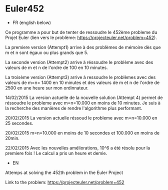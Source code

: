 # Euler452
* FR (english below)

Ce programme a pour but de tenter de ressoudre le 452ème probleme du Projet Euler (lien vers le problème: https://projecteuler.net/problem=452).

La premiere version (Attempt1) arrive à des problèmes de mémoire dès que m et n sont égaux ou plus grands que 5.

La seconde version (Attempt2) arrive à réssoudre le problème avec des valeurs de m et n de l'ordre de 100 en 10 minutes.

La troisème version (Attempt3) arrive à ressoudre le problèmes avec des valeurs de m=n= 1400 en 10 minutes et des valeurs de m et n de l'ordre de 2500 en une heure sur mon ordinnateur.

14/02/2015 La version actuelle de la nouvelle solution (Attempt 4) permet de réssoudre le probleme avec m=n=10.000 en moins de 10 minutes. Je suis à la recherche des manières de rendre l'algorithme plus performant.

20/02/2015 La version actuelle réssoud le probleme avec m=n=10.000 en 25 secondes.

20/02/2015 m=n=10.000 en moins de 10 secondes et 100.000 en moins de 20min. 

22/02/2015 Avec les nouvelles améliorations, 10^6 a été résolu pour la premiere fois ! Le calcul a pris un heure et demie.

* EN

Attemps at solving the 452th problem in the Euler Project

Link to the problem: https://projecteuler.net/problem=452
